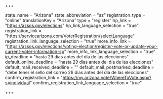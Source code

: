 +++

state_name = "Arizona"
state_abbreviation = "az"
registration_type = "online"
translationKey = "Arizona"
type = "register"
hp_link = "https://azsos.gov/elections"
hp_link_language_selection = "true"
registration_link = "https://servicearizona.com/VoterRegistration/selectLanguage"
registration_link_language_selection = "true"
more_info_link = "https://azsos.gov/elections/voting-election/register-vote-or-update-your-current-voter-information-sp"
more_info_link_language_selection = "true"
ip_deadline = "hasta 29 días antes del día de las elecciones"
default_online_deadline = "hasta 29 días antes del día de las elecciones"
default_mail_received_deadline = ""
default_mail_postmarked_deadline = "debe tener el sello del correo 29 días antes del día de las elecciones"
confirm_registration_link = "https://my.arizona.vote/WhereToVote.aspx?s=individual"
confirm_registration_link_language_selection = "true"

+++